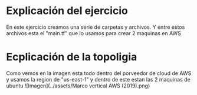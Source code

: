 # Explicación del ejercicio
En este ejercicio creamos una serie de carpetas y archivos.
Y entre estos archivos esta el "main.tf"  que lo usamos para crear 2 maquinas en AWS

# Ecplicación de la topoligia 
Como vemos en la imagen esta todo dentro del porveedor de cloud de AWS y usamos la region de "us-east-1" y dentro de este estan las 2 maquinas de ubuntu 
![Imagen](../assets/Marco vertical AWS (2019).png)
